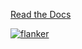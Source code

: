 [Read the Docs](https://flanker.readthedocs.io/en/latest/)

[![flanker](https://github.com/wtmatlock/flanker/blob/main/docs/frontpage.png)](https://flanker.readthedocs.io/en/latest/ "Read the Docs")

